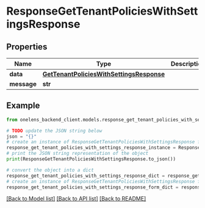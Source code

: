 # ResponseGetTenantPoliciesWithSettingsResponse


## Properties

Name | Type | Description | Notes
------------ | ------------- | ------------- | -------------
**data** | [**GetTenantPoliciesWithSettingsResponse**](GetTenantPoliciesWithSettingsResponse.md) |  | 
**message** | **str** |  | [optional] 

## Example

```python
from onelens_backend_client.models.response_get_tenant_policies_with_settings_response import ResponseGetTenantPoliciesWithSettingsResponse

# TODO update the JSON string below
json = "{}"
# create an instance of ResponseGetTenantPoliciesWithSettingsResponse from a JSON string
response_get_tenant_policies_with_settings_response_instance = ResponseGetTenantPoliciesWithSettingsResponse.from_json(json)
# print the JSON string representation of the object
print(ResponseGetTenantPoliciesWithSettingsResponse.to_json())

# convert the object into a dict
response_get_tenant_policies_with_settings_response_dict = response_get_tenant_policies_with_settings_response_instance.to_dict()
# create an instance of ResponseGetTenantPoliciesWithSettingsResponse from a dict
response_get_tenant_policies_with_settings_response_form_dict = response_get_tenant_policies_with_settings_response.from_dict(response_get_tenant_policies_with_settings_response_dict)
```
[[Back to Model list]](../README.md#documentation-for-models) [[Back to API list]](../README.md#documentation-for-api-endpoints) [[Back to README]](../README.md)


